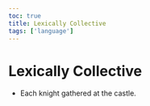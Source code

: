 ```yaml
---
toc: true
title: Lexically Collective
tags: ['language']
---
```


# Lexically Collective
- Each knight gathered at the castle.



